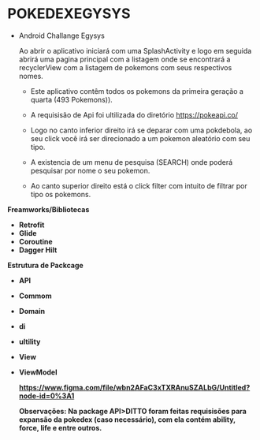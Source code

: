 # POKEDEXEGYSYS

-  Android Challange Egysys

    Ao abrir o aplicativo iniciará com uma SplashActivity e logo em seguida abrirá uma pagina principal 
    com a listagem onde se encontrará a recyclerView com a listagem de pokemons com seus respectivos nomes.
    
    
   -  Este aplicativo contêm todos os pokemons da primeira geração a quarta (493 Pokemons)).
   -  A requisisão de Api foi ultilizada do diretório https://pokeapi.co/
   -  Logo no canto inferior direito irá se deparar com uma pokdebola, ao seu click você irá ser direcionado a um pokemon aleatório
  com seu tipo.
  
   - A existencia de um menu de pesquisa (SEARCH) onde poderá pesquisar por nome o seu pokemon.
   - Ao canto superior direito está o click filter com intuito de filtrar por tipo os pokemons.

 <b><p3> Freamworks/Bibliotecas  <b> </p3>
  
  -  Retrofit
  -  Glide
  -  Coroutine
  -  Dagger Hilt

   <b><p3> Estrutura de Packcage  <b> </p3>
   
   - API
   - Commom
   - Domain
   - di
   - ultility  
   -  View
   -  ViewModel
       
       https://www.figma.com/file/wbn2AFaC3xTXRAnuSZALbG/Untitled?node-id=0%3A1
      
      
  
      Observações: Na package API>DITTO foram feitas requisisões para expansão da pokedex (caso necessário), com ela contém ability, force, life e entre outros.
     
